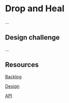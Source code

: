 # Drop and Heal
...

## Design challenge
...

## Resources

[Backlog](...)

[Design](...)

[API](...)
